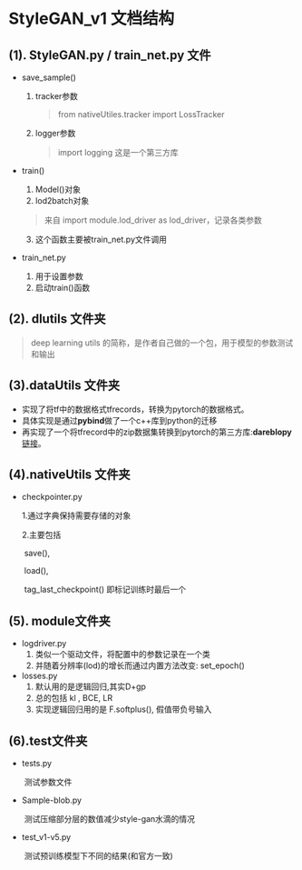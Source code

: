 # StyleGAN_v1 文档结构

## (1). StyleGAN.py / train_net.py 文件

- save_sample()
  1. tracker参数

     > from nativeUtiles.tracker import LossTracker

  2. logger参数

     > import logging 这是一个第三方库

- train()
  1. Model()对象
  2. lod2batch对象

  > 来自 import module.lod_driver as lod_driver，记录各类参数

  3. 这个函数主要被train_net.py文件调用

     

- train_net.py

  1. 用于设置参数
  2. 启动train()函数

## (2). dlutils 文件夹

> deep learning utils 的简称，是作者自己做的一个包，用于模型的参数测试和输出

## (3).dataUtils 文件夹

- 实现了将tf中的数据格式tfrecords，转换为pytorch的数据格式。
- 具体实现是通过**pybind**做了一个c++库到python的迁移
- 再实现了一个将tfrecord中的zip数据集转换到pytorch的第三方库:**dareblopy** [链接](https://github.com/podgorskiy/DareBlopy)。

## (4).nativeUtils 文件夹

- checkpointer.py

  1.通过字典保持需要存储的对象

  2.主要包括

  ​	 save(),

  ​	 load(), 

  ​	 tag_last_checkpoint() 即标记训练时最后一个

## (5). module文件夹

* logdriver.py
  1. 类似一个驱动文件，将配置中的参数记录在一个类	
  2. 并随着分辨率(lod)的增长而通过内置方法改变: set_epoch()
* losses.py
  1. 默认用的是逻辑回归,其实D+gp 
  2. 总的包括 kl , BCE, LR
  3. 实现逻辑回归用的是 F.softplus(), 假值带负号输入

## (6).test文件夹

- tests.py

  ​	测试参数文件

- Sample-blob.py

  ​	测试压缩部分层的数值减少style-gan水滴的情况

- test_v1-v5.py

  ​	测试预训练模型下不同的结果(和官方一致)

  

